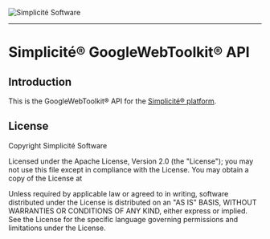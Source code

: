 ![Simplicit&eacute; Software](https://www.simplicite.io/resources/logos/logo250.png)
***

Simplicit&eacute;&reg; GoogleWebToolkit&reg; API
================================================

Introduction
------------

This is the GoogleWebToolkit&reg; API for the [Simplicit&eacute;&reg; platform](http://www.simplicitesoftware.com).

License
-------

Copyright Simplicit&eacute; Software

Licensed under the Apache License, Version 2.0 (the "License");
you may not use this file except in compliance with the License.
You may obtain a copy of the License at

[](http://www.apache.org/licenses/LICENSE-2.0)

Unless required by applicable law or agreed to in writing, software
distributed under the License is distributed on an "AS IS" BASIS,
WITHOUT WARRANTIES OR CONDITIONS OF ANY KIND, either express or implied.
See the License for the specific language governing permissions and
limitations under the License.
